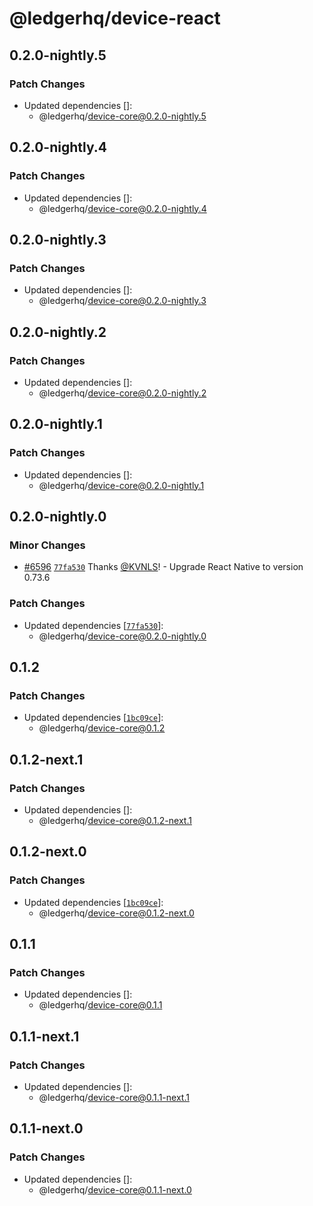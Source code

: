 # @ledgerhq/device-react

## 0.2.0-nightly.5

### Patch Changes

- Updated dependencies []:
  - @ledgerhq/device-core@0.2.0-nightly.5

## 0.2.0-nightly.4

### Patch Changes

- Updated dependencies []:
  - @ledgerhq/device-core@0.2.0-nightly.4

## 0.2.0-nightly.3

### Patch Changes

- Updated dependencies []:
  - @ledgerhq/device-core@0.2.0-nightly.3

## 0.2.0-nightly.2

### Patch Changes

- Updated dependencies []:
  - @ledgerhq/device-core@0.2.0-nightly.2

## 0.2.0-nightly.1

### Patch Changes

- Updated dependencies []:
  - @ledgerhq/device-core@0.2.0-nightly.1

## 0.2.0-nightly.0

### Minor Changes

- [#6596](https://github.com/LedgerHQ/ledger-live/pull/6596) [`77fa530`](https://github.com/LedgerHQ/ledger-live/commit/77fa530c8626df94fa7f9c0a8b3a99f2efa7cb11) Thanks [@KVNLS](https://github.com/KVNLS)! - Upgrade React Native to version 0.73.6

### Patch Changes

- Updated dependencies [[`77fa530`](https://github.com/LedgerHQ/ledger-live/commit/77fa530c8626df94fa7f9c0a8b3a99f2efa7cb11)]:
  - @ledgerhq/device-core@0.2.0-nightly.0

## 0.1.2

### Patch Changes

- Updated dependencies [[`1bc09ce`](https://github.com/LedgerHQ/ledger-live/commit/1bc09ce84d1d579a253d0239747ad969e9613b52)]:
  - @ledgerhq/device-core@0.1.2

## 0.1.2-next.1

### Patch Changes

- Updated dependencies []:
  - @ledgerhq/device-core@0.1.2-next.1

## 0.1.2-next.0

### Patch Changes

- Updated dependencies [[`1bc09ce`](https://github.com/LedgerHQ/ledger-live/commit/1bc09ce84d1d579a253d0239747ad969e9613b52)]:
  - @ledgerhq/device-core@0.1.2-next.0

## 0.1.1

### Patch Changes

- Updated dependencies []:
  - @ledgerhq/device-core@0.1.1

## 0.1.1-next.1

### Patch Changes

- Updated dependencies []:
  - @ledgerhq/device-core@0.1.1-next.1

## 0.1.1-next.0

### Patch Changes

- Updated dependencies []:
  - @ledgerhq/device-core@0.1.1-next.0
